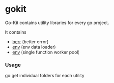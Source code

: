 # gokit

Go-Kit contains utility libraries for every go project. 

It contains 

- [berr](https://github.com/anuragsarkar97/gokit/tree/master/berr) (better error) 
- [env](https://github.com/anuragsarkar97/gokit/tree/master/env) (env data loader)
- [env](https://github.com/anuragsarkar97/gokit/tree/master/concurrent) (single function worker pool)


### Usage 

go get individual folders for each utility 
